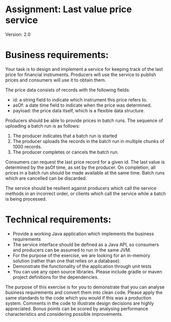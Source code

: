# Assignment: Last value price service
Version: 2.0



# Business requirements:


Your task is to design and implement a service for keeping track of the last price for financial instruments.
Producers will use the service to publish prices and consumers will use it to obtain them.


The price data consists of records with the following fields:
* id: a string field to indicate which instrument this price refers to.
* asOf: a date time field to indicate when the price was determined.
* payload: the price data itself, which is a flexible data structure.



Producers should be able to provide prices in batch runs.
The sequence of uploading a batch run is as follows:
1. The producer indicates that a batch run is started
2. The producer uploads the records in the batch run in multiple chunks of 1000 records.
3. The producer completes or cancels the batch run.


Consumers can request the last price record for a given id.
The last value is determined by the asOf time, as set by the producer.
On completion, all prices in a batch run should be made available at the same time.
Batch runs which are cancelled can be discarded.

The service should be resilient against producers which call the service methods in an incorrect order,
or clients which call the service while a batch is being processed.

# Technical requirements:

* Provide a working Java application which implements the business requirements
* The service interface should be defined as a Java API, so consumers and producers can be assumed to run in the same JVM.
* For the purpose of the exercise, we are looking for an in-memory solution (rather than one that relies on a database).
* Demonstrate the functionality of the application through unit tests
* You can use any open source libraries. Please include gradle or maven project definitions for the dependencies.

The purpose of this exercise is for you to demonstrate that you can analyse business requirements and convert them into clean code.
Please apply the same standards to the code which you would if this was a production system.
Comments in the code to illustrate design decisions are highly appreciated.
Bonus points can be scored by analysing performance characteristics and considering possible improvements.